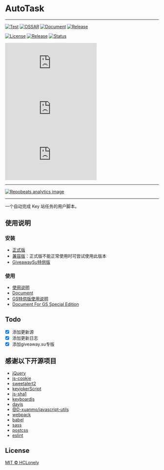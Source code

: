 # AutoTask

---

[![Test](https://github.com/HCLonely/auto-task/workflows/Test/badge.svg)](https://github.com/HCLonely/auto-task-v4/actions/workflows/Test.yml)
[![OSSAR](https://github.com/HCLonely/auto-task/workflows/OSSAR/badge.svg)](https://github.com/HCLonely/auto-task-v4/actions/workflows/ossar-analysis.yml)
[![Document](https://github.com/HCLonely/auto-task-v4/actions/workflows/doc-sync.yml/badge.svg)](https://github.com/HCLonely/auto-task-v4/actions/workflows/doc-sync.yml)
[![Release](https://github.com/HCLonely/auto-task-v4/actions/workflows/Release.yml/badge.svg)](https://github.com/HCLonely/auto-task-v4/actions/workflows/Release.yml)

[![License](https://img.shields.io/github/license/HCLonely/auto-task-v4?label=License)](https://github.com/HCLonely/auto-task-v4/blob/main/LICENSE)
[![Release](https://img.shields.io/github/v/release/HCLonely/auto-task-v4?include_prereleases)](https://github.com/HCLonely/auto-task-v4/releases)
[![Status](https://badgen.net/github/status/HCLonely/auto-task-v4)](https://github.com/HCLonely/auto-task-v4/actions)

[![GitHub file size in bytes](https://img.shields.io/github/size/HCLonely/auto-task-v4/dist/auto-task-v4.user.js?label=auto-task-v4.user.js)](https://github.com/HCLonely/auto-task-v4/raw/main/dist/auto-task-v4.user.js)
[![GitHub file size in bytes](https://img.shields.io/github/size/HCLonely/auto-task-v4/dist/auto-task-v4.compatibility.user.js?label=auto-task-v4.compatibility.user.js)](https://github.com/HCLonely/auto-task-v4/raw/main/dist/auto-task-v4.compatibility.user.js)
[![GitHub file size in bytes](https://img.shields.io/github/size/HCLonely/auto-task-v4/dist/auto-task-v4-for-giveawaysu.user.js?label=auto-task-v4-for-giveawaysu.user.js)](https://github.com/HCLonely/auto-task-v4/raw/main/dist/auto-task-v4-for-giveawaysu.user.js)

---

[![Repobeats analytics image](https://repobeats.axiom.co/api/embed/e5c7c311a4d91763154bfbee13c9186759c29ae4.svg "Repobeats analytics image")](https://github.com/HCLonely/auto-task-v4/pulse)

---

一个自动完成 Key 站任务的用户脚本。

## 使用说明

### 安装

- [正式版](https://github.com/HCLonely/auto-task-new/raw/main/dist/auto-task-v4.user.js)
- [兼容版](https://github.com/HCLonely/auto-task-new/raw/main/dist/auto-task-v4.compatibility.user.js)：正式版不能正常使用时可尝试使用此版本
- [GiveawaySu特供版](https://github.com/HCLonely/auto-task-new/raw/main/dist/auto-task-v4-for-giveawaysu.user.js)

### 使用

- [使用说明](https://auto-task-doc.js.org/guide/)
- [Document](https://auto-task-doc.js.org/en/guide/)
- [GS特供版使用说明](https://auto-task-doc.js.org/guide/#GS特供版使用说明)
- [Document For GS Special Edition](https://auto-task-doc.js.org/en/guide/#for-giveawaysu)

## Todo

- [x] 添加更新源
- [x] 添加更新日志
- [x] 添加giveaway.su专版

## 感谢以下开源项目

- [jQuery](https://github.com/jquery/jquery)
- [js-cookie](https://github.com/js-cookie/js-cookie)
- [sweetalert2](https://github.com/sweetalert2/sweetalert2)
- [keyjokerScript](https://github.com/jiyeme/keyjokerScript)
- [js-sha1](https://github.com/emn178/js-sha1)
- [keyboardjs](https://github.com/RobertWHurst/KeyboardJS)
- [dayjs](https://github.com/iamkun/dayjs)
- [@D-xuanmo/javascript-utils](https://github.com/D-xuanmo/javascript-utils)
- [webpack](https://github.com/webpack/webpack)
- [babel](https://github.com/babel/babel)
- [sass](https://github.com/sass/dart-sass)
- [postcss](https://github.com/postcss/postcss)
- [eslint](https://github.com/eslint/eslint)

## License

[MIT © HCLonely](https://github.com/HCLonely/auto-task-v4/blob/master/LICENSE)
